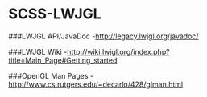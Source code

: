 # SCSS-LWJGL

###LWJGL API/JavaDoc
-http://legacy.lwjgl.org/javadoc/

###LWJGL Wiki
-http://wiki.lwjgl.org/index.php?title=Main_Page#Getting_started

###OpenGL Man Pages
-http://www.cs.rutgers.edu/~decarlo/428/glman.html
